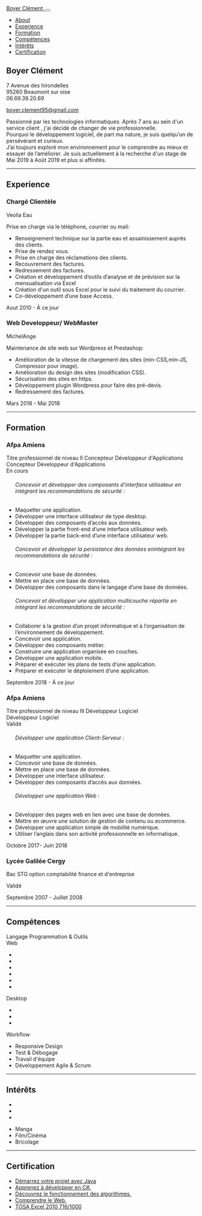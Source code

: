 <html lang="fr">

<head>

  <meta charset="utf-8">
  <meta name="viewport" content="width=device-width, initial-scale=1, shrink-to-fit=no">
  <meta name="description" content="Resume of Boyer Clément Developers">
  <meta name="author" content="Boyer Clément">


  <!-- Bootstrap core CSS -->
  <link rel="stylesheet" href="https://maxcdn.bootstrapcdn.com/bootstrap/4.0.0/css/bootstrap.min.css" integrity="sha384-  Gn5384xqQ1aoWXA+058RXPxPg6fy4IWvTNh0E263XmFcJlSAwiGgFAW/dAiS6JXm"
    crossorigin="anonymous">
  <!-- FontAwesome -->
  <link rel="stylesheet" href="https://use.fontawesome.com/releases/v5.5.0/css/all.css" integrity="sha384-B4dIYHKNBt8Bc12p+WXckhzcICo0wtJAoU8YZTY5qE0Id1GSseTk6S+L3BlXeVIU"
    crossorigin="anonymous">
    <style rel="stylesheet" type="text/css">.markdown-body>*:first-child{display: none;}</style>
</head>

<body>
  <!-- Navbar -->

  <nav class="navbar navbar-expand-lg navbar-dark bg-dark fixed-top" id="sideNav">
    <a class="navbar-brand js-scroll-trigger" href="#page-top">
      <span class="d-block d-lg-none">Boyer Clément</span>
    </a>
    <button class="navbar-toggler" type="button" data-toggle="collapse" data-target="#navbarSupportedContent"
      aria-controls="navbarSupportedContent" aria-expanded="false" aria-label="Toggle navigation">
      <span class="navbar-toggler-icon"></span>
    </button>
    <div class="collapse navbar-collapse" id="navbarSupportedContent">
      <ul class="navbar-nav">
        <li class="nav-item">
          <a class="nav-link js-scroll-trigger" href="#about">About</a>
        </li>
        <li class="nav-item">
          <a class="nav-link js-scroll-trigger" href="#experience">Experience</a>
        </li>
        <li class="nav-item">
          <a class="nav-link js-scroll-trigger" href="#formation">Formation</a>
        </li>
        <li class="nav-item">
          <a class="nav-link js-scroll-trigger" href="#competence">Compétences</a>
        </li>
        <li class="nav-item">
          <a class="nav-link js-scroll-trigger" href="#interets">Intérêts</a>
        </li>
        <li class="nav-item">
            <a class="nav-link js-scroll-trigger" href="#certification">Certification</a>
          </li>
      </ul>
    </div>
  </nav>

  <div class="container-fluid p-0">
  <!-- Présentation -->
    <section class="resume-section p-3 p-lg-5 d-flex d-column" id="about">
      <div class="my-auto container-fluid">
        <div class="row">
          <div class="col-10">
            <h1 class="mb-4 mt-5 "> Boyer Clément
            </h1>
            <div class="blockquote">
              <p class="mb-0">7 Avenue des hirondelles <br>
                95260 Beaumont sur oise <br>
                06.69.39.20.69<br></p>
              <a target="_blank" href="mailto:name@email.com">boyer.clement95@gmail.com</a>
            </div>
          </div>
          <span class="d-none d-lg-block col-2 mt-5">
            <img class="img-fluid img-profile rounded-circle m-4 " src="C:\Users\80010-37-22\Dropbox\CDI formation/profil.jpg"
              alt="">
          </span>
        </div>
        <p class=" mt-2 mb-5">
          Passionné par les technologies informatiques. Après 7 ans au sein d'un service client , j'ai décidé de
          changer de vie professionnelle. </br>
          Pourquoi le développement logiciel, de part ma nature, je suis quelqu’un de persévérant et curieux. <br>
          J’ai toujours exploré mon environnement pour le comprendre au mieux et essayer de l’améliorer.
          Je suis actuellement à la recherche d'un stage de Mai 2019 à Août 2019 et plus si affinités.</p>
        <div class="social-icons">
          <a href="https://www.linkedin.com/in/cboyerfr/">
            <i class="fab fa-linkedin-in fa-2x"></i>
          </a>
          <a href="https://github.com/Gen0s-Dev">
            <i class="fab fa-github fa-2x"></i>
          </a>
          <a href="https://twitter.com/genOs_dev?lang=fr">
            <i class="fab fa-twitter fa-2x"></i>
          </a>
        </div>
      </div>
    </section>
    <hr class="m-0">
    <section class="resume-section p-3 p-lg-5 d-flex flex-column" id="experience">
      <div class="my-auto">
        <h2 class="mb-5">Experience</h2>
        <div class="resume-item d-flex flex-column flex-md-row mb-5">
          <div class="resume-content mr-auto">
            <h3 class="mb-0">Chargé Clientèle</h3>
            <div class="subheading mt-1  mb-3">Veolia Eau</div>
            <p> Prise en charge via le téléphone, courrier ou mail: <br>
              <ul>
                <li> Renseignement technique sur la partie eau et assainissement auprès des clients.</li>
                <li> Prise de rendez vous.</li>
                <li> Prise en charge des réclamations des clients.</li>
                <li> Recouvrement des factures.</li>
                <li> Redressement des factures.</li>
                <li> Création et développement d’outils d’analyse et de prévision sur la mensualisation via Excel </li>
                <li> Création d'un outil sous Excel pour le suivi du traitement du courrier.</li>
                <li> Co-développement d’une base Access.</li>
              </ul>
            </p>
          </div>
          <div class="resume-date text-md-right">
            <span class="text-primary"> Aout 2010 - Á ce jour</span>
          </div>
        </div>
        <div class="resume-item d-flex flex-column flex-md-row mb-5">
          <div class="resume-content mr-auto">
            <h3 class="mb-0">Web Developpeur/ WebMaster</h3>
            <div class="subheading mt-1 mb-3">MichelAnge</div>
            <p> Maintenance de site web sur Wordpress et Prestashop:<br>
              <ul>
                <li> Amélioration de la vitesse de chargement des sites (min-CSS,min-JS, Compressor pour image).</li>
                <li> Amélioration du design des sites (modification CSS).</li>
                <li> Sécurisation des sites en https.</li>
                <li> Développement plugin Wordpress pour faire des pré-devis.</li>
                <li> Redressement des factures.</li>
              </ul>
            </p>
          </div>
          <div class="resume-date text-md-right">
            <span class="text-primary">Mars 2018 - Mai 2018</span>
          </div>
        </div>
      </div>
    </section>
    <hr class="m-0">
    <section class="resume-section p-3 p-lg-5 d-flex flex-column" id="formation">
      <div class="my-auto">
        <h2 class="mb-5">Formation</h2>
        <div class="resume-item d-flex flex-column flex-md-row mb-5">
          <div class="resume-content mr-auto">
            <h3 class="mb-0">Afpa Amiens</h3>
            <div class="mt-1 subheading mb-3">Titre professionnel de niveau II Concepteur Développeur d'Applications</div>
            <div>Concepteur Développeur d'Applications</div>
            <span>En cours</span>
            <div class="mt-2">
              <ul>
                <h6>Concevoir et développer des composants d’interface utilisateur en intégrant les recommandations de
                  sécurité :</h2>
                  <li>Maquetter une application.</li>
                  <li>Développer une interface utilisateur de type desktop.</li>
                  <li>Développer des composants d’accès aux données.</li>
                  <li>Développer la partie front-end d’une interface utilisateur web.</li>
                  <li>Développer la partie back-end d’une interface utilisateur web.</li>
              </ul>
              <ul>
                <h6>Concevoir et développer la persistance des données enintégrant les recommandations de sécurité :</h2>
                  <li>Concevoir une base de données.</li>
                  <li>Mettre en place une base de données.</li>
                  <li>Développer des composants dans le langage d’une base de données.</li>
              </ul>
              <ul>
                <h6>Concevoir et développer une application multicouche répartie en intégrant les recommandations de
                  sécurité :</h2>
                  <li>Collaborer à la gestion d’un projet informatique et à l’organisation de l’environnement de
                    développement.</li>
                  <li>Concevoir une application.</li>
                  <li>Développer des composants métier.</li>
                  <li>Construire une application organisée en couches.</li>
                  <li>Développer une application mobile.</li>
                  <li>Préparer et exécuter les plans de tests d’une application.</li>
                  <li>Préparer et exécuter le déploiement d’une application.</li>
              </ul>
            </div>
          </div>
          <div class="resume-date text-md-right">
            <span class="text-primary">Septembre 2018 - Á ce jour</span>
          </div>
        </div>
        <div class="resume-item d-flex flex-column flex-md-row mb-5">
          <div class="resume-content mr-auto">
            <h3 class=" mb-0">Afpa Amiens</h3>
            <div class=" mt-1 subheading mb-3">Titre professionnel de niveau III Développeur Logiciel</div>
            <div>Développeur Logiciel</div>
            <span>Validé</span>
            <div class="mt-2">
              <ul>
                <h6>Développer une application Client-Serveur :</h2>
                  <li>Maquetter une application.</li>
                  <li>Concevoir une base de données.</li>
                  <li>Mettre en place une base de données.</li>
                  <li>Développer une interface utilisateur.</li>
                  <li>Développer des composants d’accès aux données.</li>
              </ul>
              <ul>
                <h6>Développer une application Web :</h2>
                  <li>Développer des pages web en lien avec une base de données.</li>
                  <li>Mettre en œuvre une solution de gestion de contenu ou ecommerce.</li>
                  <li>Développer une application simple de mobilité numérique.</li>
                  <li>Utiliser l’anglais dans son activité professionnelle en informatique.</li>
              </ul>
            </div>
          </div>
          <div class="resume-date text-md-right">
            <span class="text-primary">Octobre 2017- Juin 2018</span>
          </div>
        </div>
        <div class="resume-item d-flex flex-column flex-md-row">
          <div class="resume-content mr-auto">
            <h3 class="mb-0">Lycée Galilée Cergy</h3>
            <div class="mt-1 subheading mb-3">Bac STG option comptabilité finance et d'entreprise</div>
            <p>Validé</p>
          </div>
          <div class="resume-date text-md-right">
            <span class="text-primary">Septembre 2007 - Juillet 2008</span>
          </div>
        </div>
      </div>
    </section>
    <hr class="m-0">
    <section class="resume-section p-3 p-lg-5 d-flex flex-column" id="competence">
      <div class="my-auto">
        <h2 class="mb-5">Compétences</h2>
        <div class="subheading mb-3">Langage Programmation &amp; Outils</div>
        <div class="text-dark display-4 text-center mt-4 mb-4 "> Web </div>
        <ul class="list-inline dev-icons text-center">
          <li class="list-inline-item">
            <i class="fab fa-html5 fa-6x"></i>
          </li>
          <li class="list-inline-item">
            <i class="fab fa-css3-alt fa-6x"></i>
          </li>
          <li class="list-inline-item">
            <i class="fab fa-js-square fa-6x"></i>
          </li>
          <li class="list-inline-item">
            <i class="fab fa-vuejs fa-6x"></i>
          </li>
          <li class="list-inline-item">
            <i class="fab fa-php fa-6x"></i>
          </li>
          <li class="list-inline-item">
            <i class="fab fa-wordpress fa-6x"></i>
          </li>
        </ul>
        <div class="text-dark display-4 text-center mt-4 mb-4 "> Desktop </div>
        <ul class="list-inline dev-icons text-center">
          <li class="list-inline-item">
            <i class="fab fa-java fa-6x"></i>
          </li>
          <li class="list-inline-item">
            <i class="fab fa-windows fa-6x"></i>
          </li>
          <li class="list-inline-item">
            <i class="fas fa-database fa-6x"></i>
          </li>
        </ul>
        <div class="subheading mb-3">Workflow</div>
        <ul class="fa-ul mb-0">
          <li>
            <i class="fa-li fa fa-check"></i>
            Responsive Design</li>
          <li>
            <i class="fa-li fa fa-check"></i>
            Test &amp; Débogage</li>
          <li>
            <i class="fa-li fa fa-check"></i>
            Travail d'équipe</li>
          <li>
            <i class="fa-li fa fa-check"></i>
            Développement Agile &amp; Scrum</li>
        </ul>
      </div>
    </section>
    <hr class="m-0">
    <section class="resume-section p-3 p-lg-5 d-flex flex-column" id="interets">
      <div class="my-auto">
        <h2 class="mb-5">Intérêts</h2>
        <ul class="list-inline dev-icons text-center mt-3">
          <li class="list-inline-item">
            <i class="fas fa-book fa-4x"></i>
          </li>
          <li class="list-inline-item">
            <i class="fas fa-film fa-4x"></i>
          </li>
          <li class="list-inline-item">
            <i class="fas fa-hammer fa-4x"></i>
          </li>
        </ul>
        <ul class="list-inline dev-icons text-center mt-3">
            <li class="list-inline-item">
              <span>Manga</span>
            </li>
            <li class="list-inline-item">
              <span>Film/Cinéma</span>
            </li>
            <li class="list-inline-item">
              <span>Bricolage</span>
            </li>
          </ul>
      </div>
    </section>
    <hr class="m-0">
    <section class="resume-section p-3 p-lg-5 d-flex flex-column" id="certification">
      <div class="my-auto">
        <h2 class="mb-5">Certification</h2>
        <ul class="fa-ul mb-0">
          <li>
            <i class="fa-li fa fa-trophy text-warning"></i>
            <a target="_blank" href="https://openclassrooms.com/fr/course-certificates/6174202108">Démarrez votre projet avec Java</a>
          </li>
          <li>
            <i class="fa-li fa fa-trophy text-warning"></i>
            <a target="_blank" href="https://openclassrooms.com/fr/course-certificates/2375192353">Apprenez à développer en C#.</a>
          </li>
          <li>
            <i class="fa-li fa fa-trophy text-warning"></i>
            <a target="_blank" href="https://openclassrooms.com/fr/course-certificates/8057994997">Découvrez le fonctionnement des algorithmes.</a>
          </li>
          <li>
            <i class="fa-li fa fa-trophy text-warning"></i>
            <a target="_blank" href="https://openclassrooms.com/fr/course-certificates/4599544585">Comprendre le Web.</a>
          </li>
          <li>
            <i class="fa-li fa fa-trophy text-warning"></i>
            <a target="_blank" href="https://www.isograd.com/FR/verificationcertification.php?key_str_id=2017-1681408585-5&sco=716">TOSA Excel 2010 716/1000</a>
          </li>
        </ul>
      </div>
    </section>

  </div>
  <!-- Bootstrap core JavaScript -->
  <script src="https://code.jquery.com/jquery-3.2.1.slim.min.js" integrity="sha384-       KJ3o2DKtIkvYIK3UENzmM7KCkRr/rE9/Qpg6aAZGJwFDMVNA/GpGFF93hXpG5KkN"
    crossorigin="anonymous"></script>
  <script src="https://cdnjs.cloudflare.com/ajax/libs/popper.js/1.12.9/umd/popper.min.js" integrity="sha384-ApNbgh9B+Y1QKtv3Rn7W3mgPxhU9K/ScQsAP7hUibX39j7fakFPskvXusvfa0b4Q"
    crossorigin="anonymous"></script>
  <script src="https://maxcdn.bootstrapcdn.com/bootstrap/4.0.0/js/bootstrap.min.js" integrity="sha384-JZR6Spejh4U02d8jOt6vLEHfe/JQGiRRSQQxSfFWpi1MquVdAyjUar5+76PVCmYl"
    crossorigin="anonymous"></script>

  </body>

</html>
